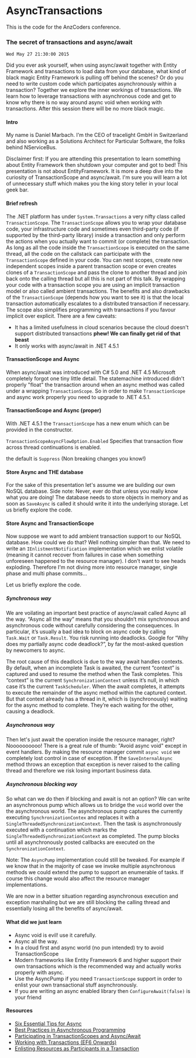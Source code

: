 # AsyncTransactions
This is the code for the AnzCoders conference. 

### The secret of transactions and async/await
`Wed May 27 21:30:00 2015`

Did you ever ask yourself, when using async/await together with Entity Framework and transactions to load data from your database, what kind of black magic Entity Framework is pulling off behind the scenes? Or do you need to write custom code which participates asynchronously within a transaction? Together we explore the inner workings of transactions. We learn how to leverage transactions with asynchronous code and get to know why there is no way around async void when working with transactions. After this session there will be no more black magic.

#### Intro
My name is Daniel Marbach. I'm the CEO of tracelight GmbH in Switzerland and also working as a Solutions Architect for Particular Software, the folks behind NServiceBus.

Disclaimer first: If you are attending this presentation to learn something about Entity Framework then shutdown your computer and got to bed! This presentation is not about EntityFramework. It is more a deep dive into the curiosity of TransactionScope and async/await. I'm sure you will learn a lot of unnecessary stuff which makes you the king story teller in your local geek bar.

#### Brief refresh
The .NET platform has under `System.Transactions` a very nifty class called `TransactionScope`. The `TransactionScope` allows you to wrap your database code, your infrastructure code and sometimes even third-party code (if supported by the third-party library) inside a transaction and only perform the actions when you actually want to commit (or complete) the transaction. As long as all the code inside the `TransactionScope` is executed on the same thread, all the code on the callstack can participate with the `TransactionScope` defined in your code. You can nest scopes, create new independent scopes inside a parent transaction scope or even creates clones of a `TransactionScope` and pass the clone to another thread and join back onto the calling thread but all this is not part of this talk. By wrapping your code with a transaction scope you are using an implicit transaction model or also called ambient transactions. The benefits and also drawbacks of the `TransactionScope` (depends how you want to see it) is that the local transaction automatically escalates to a distributed transaction if necessary. The scope also simplifies programming with transactions if you favour implicit over explicit. There are a few caveats:

* It has a limited usefulness in cloud scenarios because the cloud doesn't support distributed transactions **phew! We can finally get rid of that beast** 
* It only works with async/await in .NET 4.5.1

#### TransactionScope and Async
When async/await was introduced with C# 5.0 and .NET 4.5 Microsoft completely forgot one tiny little detail. The statemachine introduced didn't properly "float" the transaction around when an async method was called under a wrapping `TransactionScope`. So in order to make `TransactionScope` and async work properly you need to upgrade to .NET 4.5.1.

#### TransactionScope and Async (proper)
With .NET 4.5.1 the `TransactionScope` has a new enum which can be provided in the constructor. 

`TransactionScopeAsyncFlowOption.Enabled`
Specifies that transaction flow across thread continuations is enabled.

the default is `Suppress` (Non breaking changes you know!)

#### Store Async and THE database
For the sake of this presentation let's assume we are building our own NoSQL database. Side note: Never, ever do that unless you really know what you are doing! The database needs to store objects in memory and as soon as `SaveAsync` is called it should write it into the underlying storage. Let us briefly explore the code.

#### Store Async and TransactionScope
Now suppose we want to add ambient transaction support to our NoSQL database. How could we do that? Well nothing simpler than that. We need to write an `IEnlistmentNotification` implementation which we enlist volatile (meaning it cannot recover from failures in case when something unforeseen happened to the resource manager). I don't want to see heads exploding. Therefore I'm not diving more into resource manager, single phase and multi phase commits...

Let us briefly explore the code.

##### Synchronous way
We are voilating an important best practice of async/await called Async all the way. “Async all the way” means that you shouldn’t mix synchronous and asynchronous code without carefully considering the consequences. In particular, it’s usually a bad idea to block on async code by calling `Task.Wait` or `Task.Result`. You risk running into deadlocks. Google for “Why does my partially async code deadlock?”, by far the most-asked question by newcomers to async.

The root cause of this deadlock is due to the way await handles contexts. By default, when an incomplete Task is awaited, the current “context” is captured and used to resume the method when the Task completes. This “context” is the current `SynchronizationContext` unless it’s null, in which case it’s the current `TaskScheduler`. When the await completes, it attempts to execute the remainder of the async method within the captured context. But that context already has a thread in it, which is (synchronously) waiting for the async method to complete. They’re each waiting for the other, causing a deadlock.

##### Asynchronous way
Then let's just await the operation inside the resource manager, right? Noooooooooo! There is a great rule of thumb: "Avoid async void" except in event handlers. By making the resource manager commit `async void` we completely lost control in case of exception. If the `SaveInternalAsync` method throws an exception that exception is never raised to the calling thread and therefore we risk losing important business data.

##### Asynchronous blocking way
So what can we do then if blocking and await is not an option? We can write an asynchronous pump which allows us to bridge the `void` world over the the asynchronous world. The asynchronous pump captures the currently executing `SynchronizationContex` and replaces it with a `SingleThreadedSynchronizationContext`. Then the task is asynchronously executed with a continuation which marks the `SingleThreadedSynchronizationContext` as completed. The pump blocks until all asynchronously posted callbacks are executed on the `SynchronizationContext`.

Note: The `AsyncPump` implementation could still be tweaked. For example if we know that in the majority of case we invoke multiple asynchronous methods we could extend the pump to support an enumerable of tasks. If course this change would also affect the resource manager implementations.

We are now in a better situation regarding asynchronous execution and exception marshaling but we are still blocking the calling thread and essentially losing all the benefits of async/await.

#### What did we just learn
* Async void is evil! use it carefully.
* Async all the way.
* In a cloud first and async world (no pun intended) try to avoid TransactionScope
* Modern frameworks like Entity Framework 6 and higher support their own transactions which is the recommended way and actually works properly with async.
* Use the AsyncPump if you need `TransactionScope` support in order to enlist your own transactional stuff asynchronously.
* If you are writing an async enabled library then `ConfigureAwait(false)` is your friend

#### Resources
* [Six Essential Tips for Async](http://channel9.msdn.com/Series/Three-Essential-Tips-for-Async)
* [Best Practices in Asynchronous Programming](https://msdn.microsoft.com/en-us/magazine/jj991977.aspx)
* [Participating in TransactionScopes and Async/Await](http://www.planetgeek.ch/2014/12/07/participating-in-transactionscopes-and-asyncawait-introduction/)
* [Working with Transactions (EF6 Onwards)](https://msdn.microsoft.com/en-us/data/dn456843.aspx)
* [Enlisting Resources as Participants in a Transaction](https://msdn.microsoft.com/en-us/library/ms172153.aspx)